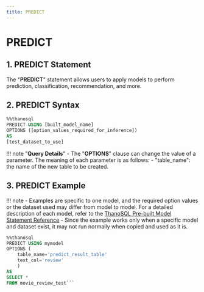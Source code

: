 ```yaml
---
title: PREDICT
---
```


# __PREDICT__

## __1. PREDICT Statement__

The "__PREDICT__" statement allows users to apply models to perform prediction, classification, recommendation, and more.


## __2. PREDICT Syntax__

```sql
%%thanosql
PREDICT USING [built_model_name]
OPTIONS ([option_values_required_for_inference])
AS
[test_dataset_to_use]
```

!!! note "__Query Details__"
    - The "__OPTIONS__" clause can change the value of a parameter. The meaning of each parameter is as follows:
        - "table_name": the name of the new table to be created.

## __3. PREDICT Example__

!!! note
    - Examples are specific to one model, and the required option values ​​or the dataset used may differ from model to model. For a detailed description of each model, refer to the [ThanoSQL Pre-built Model Statement Reference](/en/how-to_guides/reference/#thanosql-pre-built-model-statement-reference)
    - Since the example works only when a specific model and dataset exist, it may not run normally when copied and used as it is.

```sql
%%thanosql
PREDICT USING mymodel
OPTIONS (
    table_name='predict_result_table'
    text_col='review'
    )
AS
SELECT *
FROM movie_review_test```
```
